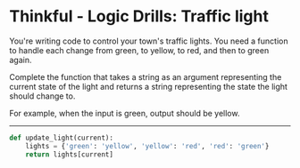 # Thinkful - Logic Drills: Traffic light

You're writing code to control your town's traffic lights. You need a function to handle each change from green, to yellow, to red, and then to green again.

Complete the function that takes a string as an argument representing the current state of the light and returns a string representing the state the light should change to.

For example, when the input is green, output should be yellow.

---

```py
def update_light(current):
    lights = {'green': 'yellow', 'yellow': 'red', 'red': 'green'}
    return lights[current]
```
